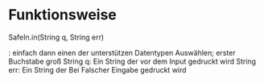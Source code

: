 # Funktionsweise
SafeIn.in<datentyp>(String q, String err)

<datentyp>: einfach dann einen der unterstützen Datentypen Auswählen; erster Buchstabe groß
String q: Ein String der vor dem Input gedruckt wird
String err: Ein String der Bei Falscher Eingabe gedruckt wird
